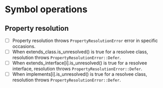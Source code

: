 # Symbol operations

## Property resolution

* [ ] Property resolution throws `PropertyResolutionError` error in specific occasions.
* [ ] When extends_class.is_unresolved() is true for a resolvee class, resolution throws `PropertyResolutionError::Defer`.
* [ ] When extends_interface[i].is_unresolved() is true for a resolvee interface, resolution throws `PropertyResolutionError::Defer`.
* [ ] When implements[i].is_unresolved() is true for a resolvee class, resolution throws `PropertyResolutionError::Defer`.